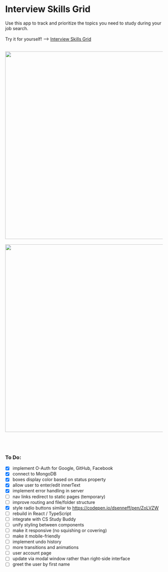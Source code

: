 # Interview Skills Grid
Use this app to track and prioritize the topics you need to study during your job search.
<br><br>
Try it for yourself! --> <a href="https://interview-skills-grid.herokuapp.com/" target="_blank">Interview Skills Grid</a>
<br><br>

<p align="center">
  <img src="https://github.com/relandboyle/interview-skills-grid/blob/7d29c73e4d37fffcacb758bd1f924a81e1bd5bbe/images/2022-01-30_032553.png" width="600px">
  <br><br>
  <img src="https://github.com/relandboyle/interview-skills-grid/blob/7d29c73e4d37fffcacb758bd1f924a81e1bd5bbe/images/2022-01-30_032649.png" width="600px">
</p>
<br><br>

### To Do:

- [x] implement O-Auth for Google, GitHub, Facebook
- [x] connect to MongoDB
- [x] boxes display color based on status property
- [x] allow user to enter/edit innerText
- [x] implement error handling in server
- [ ] nav links redirect to static pages (temporary)
- [ ] improve routing and file/folder structure
- [x] style radio buttons similar to https://codepen.io/dsenneff/pen/ZoLVZW
- [ ] rebuild in React / TypeScript
- [ ] integrate with CS Study Buddy
- [ ] unify styling between components
- [ ] make it responsive (no squishing or covering)
- [ ] make it mobile-friendly
- [ ] implement undo history
- [ ] more transitions and animations
- [ ] user account page
- [ ] update via modal window rather than right-side interface
- [ ] greet the user by first name

